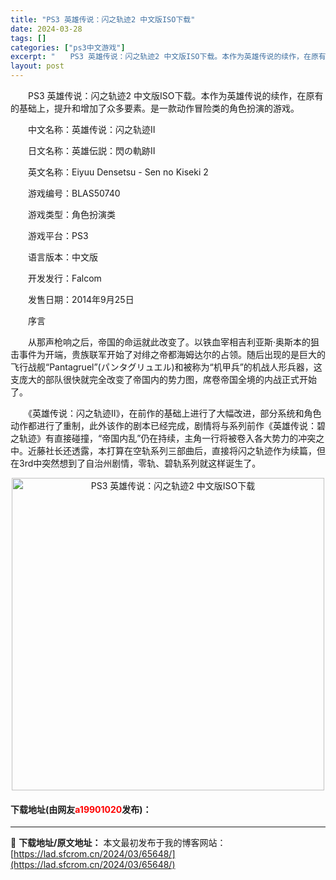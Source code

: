 ```yaml
---
title: "PS3 英雄传说：闪之轨迹2 中文版ISO下载"
date: 2024-03-28
tags: []
categories: ["ps3中文游戏"]
excerpt: "　　PS3 英雄传说：闪之轨迹2 中文版ISO下载。本作为英雄传说的续作，在原有的基础上，提升和增加了众多要素。是一款动作冒险类的角色扮演的游戏。 　　中文名称：英雄传说：闪之轨迹Ⅱ 　　日文名称：英雄伝説：閃の軌跡Ⅱ 　　英文名称：Eiyuu Densetsu - Sen no Kiseki 2 &hellip;"
layout: post
---
```


 <p>　　PS3 英雄传说：闪之轨迹2 中文版ISO下载。本作为英雄传说的续作，在原有的基础上，提升和增加了众多要素。是一款动作冒险类的角色扮演的游戏。</p> <p>　　中文名称：英雄传说：闪之轨迹Ⅱ</p> <p>　　日文名称：英雄伝説：閃の軌跡Ⅱ</p> <p>　　英文名称：Eiyuu Densetsu - Sen no Kiseki 2</p> <p>　　游戏编号：BLAS50740</p> <p>　　游戏类型：角色扮演类</p> <p>　　游戏平台：PS3</p> <p>　　语言版本：中文版</p> <p>　　开发发行：Falcom</p> <p>　　发售日期：2014年9月25日</p> <p>　　序言</p> <p>　　从那声枪响之后，帝国的命运就此改变了。以铁血宰相吉利亚斯&middot;奥斯本的狙击事件为开端，贵族联军开始了对绯之帝都海姆达尔的占领。随后出现的是巨大的飞行战舰&ldquo;Pantagruel&rdquo;(パンタグリュエル)和被称为&ldquo;机甲兵&rdquo;的机战人形兵器，这支庞大的部队很快就完全改变了帝国内的势力图，席卷帝国全境的内战正式开始了。</p> <p>　　《英雄传说：闪之轨迹Ⅱ》，在前作的基础上进行了大幅改进，部分系统和角色动作都进行了重制，此外该作的剧本已经完成，剧情将与系列前作《英雄传说：碧之轨迹》有直接碰撞，&ldquo;帝国内乱&rdquo;仍在持续，主角一行将被卷入各大势力的冲突之中。近藤社长还透露，本打算在空轨系列三部曲后，直接将闪之轨迹作为续篇，但在3rd中突然想到了自治州剧情，零轨、碧轨系列就这样诞生了。</p> <p align="center"><img align="" border="0" src="https://lad.sfcrom.cn/wp-content/uploads/2024/03/20240328_66050eb28207b.jpg" width="500" alt="PS3 英雄传说：闪之轨迹2 中文版ISO下载" /></p> <p><h4>下载地址(由网友<font color="red">a19901020</font>发布)：</h4></p> 

---
📖 **下载地址/原文地址：** 本文最初发布于我的博客网站：[https://lad.sfcrom.cn/2024/03/65648/](https://lad.sfcrom.cn/2024/03/65648/)
